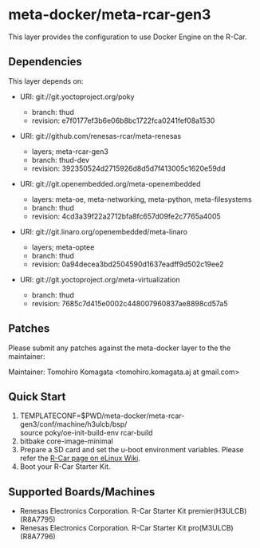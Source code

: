 # meta-docker/meta-rcar-gen3

This layer provides the configuration to use Docker Engine on the R-Car.

## Dependencies

This layer depends on:

* URI: git://git.yoctoproject.org/poky
  * branch: thud
  * revision: e7f0177ef3b6e06b8bc1722fca0241fef08a1530

* URI: git://github.com/renesas-rcar/meta-renesas
  * layers; meta-rcar-gen3
  * branch: thud-dev
  * revision: 392350524d2715926d8d5d7f413005c1620e59dd

* URI: git://git.openembedded.org/meta-openembedded
  * layers: meta-oe, meta-networking, meta-python, meta-filesystems
  * branch: thud
  * revision: 4cd3a39f22a2712bfa8fc657d09fe2c7765a4005

* URI: git://git.linaro.org/openembedded/meta-linaro
  * layers; meta-optee
  * branch: thud
  * revision: 0a94decea3bd2504590d1637eadff9d502c19ee2

* URI: git://git.yoctoproject.org/meta-virtualization
  * branch: thud
  * revision: 7685c7d415e0002c448007960837ae8898cd57a5

## Patches

Please submit any patches against the meta-docker layer to the the maintainer:

Maintainer: Tomohiro Komagata <tomohiro.komagata.aj at gmail.com>

## Quick Start

1. TEMPLATECONF=$PWD/meta-docker/meta-rcar-gen3/conf/machine/h3ulcb/bsp/ \
   source poky/oe-init-build-env rcar-build
2. bitbake core-image-minimal
3. Prepare a SD card and set the u-boot environment variables. Please refer the [R-Car page on eLinux Wiki](https://elinux.org/R-Car/Boards/Yocto-Gen3/v3.21.0#Running_Yocto_images).
4. Boot your R-Car Starter Kit.

## Supported Boards/Machines

- Renesas Electronics Corporation. R-Car Starter Kit premier(H3ULCB) (R8A7795)
- Renesas Electronics Corporation. R-Car Starter Kit pro(M3ULCB) (R8A7796)
